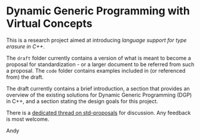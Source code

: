 Dynamic Generic Programming with Virtual Concepts
================

This is a research project aimed at introducing _language support for type erasure in C++_.

The `draft` folder currently contains a version of what is meant to become a proposal for standardization - or a larger document to be referred from such a proposal. The `code` folder contains examples included in (or referenced from) the draft.

The draft currently contains a brief introduction, a section that provides an overview of the existing solutions for Dynamic Generic Programming (DGP) in C++, and a section stating the design goals for this project.

There is a [dedicated thread on std-proposals](https://groups.google.com/a/isocpp.org/forum/#!topic/std-proposals/4gEt2OBbSQM.) for discussion. Any feedback is most welcome.

Andy
